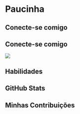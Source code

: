 # Paucinha

## Conecte-se comigo

<div>
    <h2>Conecte-se comigo</h2>
   <a href="https://www.linkedin.com/in/paucia-lisboa/" target="_blank"><img src="https://img.shields.io/badge/-LinkedIn-%230077B5?style=for-the-badge&logo=linkedin&logoColor=white" target="_blank"></a>
</div>

## Habilidades

## GitHub Stats

## Minhas Contribuições